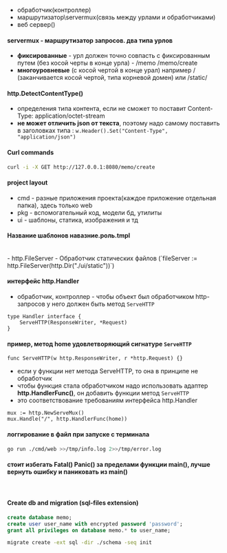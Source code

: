 - обработчик(контроллер)
- маршрутизатор\servermux(связь между урлами и обработчиками)
- веб сервер()

#### servermux - маршрутизатор запросов. два типа урлов
- **фиксированные** - урл должен точно совпасть с фиксированным путем (без косой черты в конце урла) - /memo /memo/create
- **многоуровневые** (с косой чертой в конце урал) например / (заканчивается косой чертой, типа корневой домен) или /static/

#### http.DetectContentType()
- определения типа контента, если не сможет то поставит Content-Type: application/octet-stream
- **не может отличить json от текста**, поэтому надо самому поставить в заголовках типа : `w.Header().Set("Content-Type", "application/json")`

#### Curl commands
```bash
curl -i -X GET http://127.0.0.1:8080/memo/create
```

#### project layout
- cmd - разные приложения проекта(каждое приложение отдельная папка), здесь только web
- pkg - вспомогательный код, модели бд, утилиты
- ui - шаблоны, статика, изображения и тд

#### Название шаблонов навазние.роль.tmpl
</br>
 - http.FileServer - Обработчик статических файлов (`fileServer := http.FileServer(http.Dir("./ui/static"))`)
</br>

#### интерфейс http.Handler
- обработчик, контроллер - чтобы объект был обработчиком http-запросов у него должен быть метод `ServeHTTP`
```golang
type Handler interface {
    ServeHTTP(ResponseWriter, *Request)
}
```
#### пример, метод home удовлетворяющий сигнатуре `ServeHTTP`
```golang
func ServeHTTP(w http.ResponseWriter, r *http.Request) {}
```

- если у функции нет метода ServeHTTP, то она в принципе не обработчик
- чтобы функция стала обработчиком надо использовать адаптер **http.HandlerFunc()**, он добавить функции метод `ServeHTTP`
- это соответствование требованиям интерфейса http.Handler
```golang
mux := http.NewServeMux()
mux.Handle("/", http.HandlerFunc(home))
```

#### логгирование в файл при запуске с терминала
```bash
go run ./cmd/web >>/tmp/info.log 2>>/tmp/error.log
```

#### стоит избегать Fatal() Panic() за пределами функции main(), лучше вернуть ошибку и паниковать из main()
</br>

#### Create db and migration (sql-files extension)
```sql
create database memo;
create user user_name with encrypted password 'password';
grant all privileges on database memo.* to user_name;
```
```bash
migrate create -ext sql -dir ./schema -seq init
```